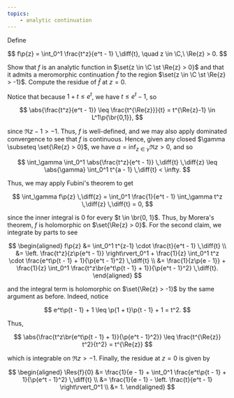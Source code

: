 ```yaml
---
topics:
    - analytic continuation
---
```


<problem>

Define

$$
f\p{z}
    = \int_0^1 \frac{t^z}{e^t - 1} \,\diff{t},
\quad z \in \C,\ \Re{z} > 0.
$$

Show that $f$ is an analytic function in $\set{z \in \C \st \Re{z} > 0}$ and that it admits a meromorphic continuation $\hat{f}$ to the region $\set{z \in \C \st \Re{z} > -1}$. Compute the residue of $\hat{f}$ at $z = 0$.

</problem>

<solution>

Notice that because $1 + t \leq e^t$, we have $t \leq e^t - 1$, so

$$
\abs{\frac{t^z}{e^t - 1}}
    \leq \frac{t^{\Re{z}}}{t}
    = t^{\Re{z}-1} \in L^1\p{\br{0,1}},
$$

since $\Re{z} - 1 > -1$. Thus, $f$ is well-defined, and we may also apply dominated convergence to see that $f$ is continuous. Hence, given any closed $\gamma \subseteq \set{\Re{z} > 0}$, we have $a = \inf_{z \in \gamma} \Re{z} > 0$, and so

$$
\int_\gamma \int_0^1 \abs{\frac{t^z}{e^t - 1}} \,\diff{t} \,\diff{z}
    \leq \abs{\gamma} \int_0^1 t^{a - 1} \,\diff{t}
    < \infty.
$$

Thus, we may apply Fubini's theorem to get

$$
\int_\gamma f\p{z} \,\diff{z}
    = \int_0^1 \frac{1}{e^t - 1} \int_\gamma t^z \,\diff{z} \,\diff{t}
    = 0,
$$

since the inner integral is $0$ for every $t \in \br{0, 1}$. Thus, by Morera's theorem, $f$ is holomorphic on $\set{\Re{z} > 0}$. For the second claim, we integrate by parts to see

$$
\begin{aligned}
    f\p{z}
        &= \int_0^1 t^{z-1} \cdot \frac{t}{e^t - 1} \,\diff{t} \\
        &= \left. \frac{t^z}{z\p{e^t - 1}} \right\rvert_0^1 + \frac{1}{z} \int_0^1 t^z \cdot \frac{e^t\p{t - 1} + 1}{\p{e^t - 1}^2} \,\diff{t} \\
        &= \frac{1}{z\p{e - 1}} + \frac{1}{z} \int_0^1 \frac{t^z\br{e^t\p{t - 1} + 1}}{\p{e^t - 1}^2} \,\diff{t}.
\end{aligned}
$$

and the integral term is holomorphic on $\set{\Re{z} > -1}$ by the same argument as before. Indeed, notice

$$
e^t\p{t - 1} + 1
    \leq \p{1 + t}\p{t - 1} + 1
    = t^2.
$$

Thus,

$$
\abs{\frac{t^z\br{e^t\p{t - 1} + 1}}{\p{e^t - 1}^2}}
    \leq \frac{t^{\Re{z}} t^2}{t^2}
    = t^{\Re{z}}
$$

which is integrable on $\Re{z} > -1$. Finally, the residue at $z = 0$ is given by

$$
\begin{aligned}
    \Res{f}{0}
        &= \frac{1}{e - 1} + \int_0^1 \frac{e^t\p{t - 1} + 1}{\p{e^t - 1}^2} \,\diff{t} \\
        &= \frac{1}{e - 1} - \left. \frac{t}{e^t - 1} \right\rvert_0^1 \\
        &= 1.
\end{aligned}
$$

</solution>

